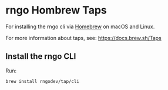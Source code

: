 # rngo Hombrew Taps

For installing the rngo cli via [Homebrew](https://brew.sh) on macOS and Linux.

For more information about taps, see: https://docs.brew.sh/Taps

## Install the rngo CLI

Run:

```bash
brew install rngodev/tap/cli
```
